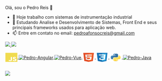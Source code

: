 Olá, sou o Pedro Reis 👋

- 🔭 Hoje trabalho com sistemas de instrumentação industrial
- 🌱 Estudando Analise e Desenvolvimento de Sistemas, Front End e seus principais frameworks usados para aplicação web.
- 📫 Entre em contato no email: pedroafonsocreis@gmail.com

<div>
  <a href="https://github.com/PedroCReis">
  <img height="145em" src="https://github-readme-stats.vercel.app/api?username=PedroCReis&show_icons=true&theme=merko&include_all_commits=true&count_private=true"/>  <img height="145em" src="https://github-readme-stats.vercel.app/api/top-langs/?username=PedroCReis&layout=compact&langs_count=7&theme=merko"/>
</div>
  
  
  <div style="display: inline_block"><br>
  <img align="center" alt="Pedro-Js" height="30" width="40" src="https://raw.githubusercontent.com/devicons/devicon/master/icons/javascript/javascript-plain.svg">
  <img align="center" alt="Pedro-Angular" height="30" width="40" src= https://img.shields.io/badge/Angular-DD0031?style=for-the-badge&logo=angular&logoColor=white>
  <img align="center" alt="Pedro-Vue" height="30" width="40" src= https://img.shields.io/badge/Vue.js-35495E?style=for-the-badge&logo=vue.js&logoColor=4FC08D>
  <img align="center" alt="Pedro-HTML" height="30" width="40" src="https://raw.githubusercontent.com/devicons/devicon/master/icons/html5/html5-original.svg">
  <img align="center" alt="Pedro-CSS" height="30" width="40" src="https://raw.githubusercontent.com/devicons/devicon/master/icons/css3/css3-original.svg">
  <img align="center" alt="Pedro-Python" height="30" width="40" src="https://raw.githubusercontent.com/devicons/devicon/master/icons/python/python-original.svg">
  <img align="center" alt="Pedro-Java" height="30" width="40" src= https://img.shields.io/badge/Java-ED8B00?style=for-the-badge&logo=java&logoColor=white>
</div>
  
  ##
  
 
  <a href="https://www.linkedin.com/in/pedro-reis-0508791a2" target="_blank"><img src="https://img.shields.io/badge/-LinkedIn-%230077B5?style=for-the-badge&logo=linkedin&logoColor=white" target="_blank"></a> 
   
 
 
  
 
  
